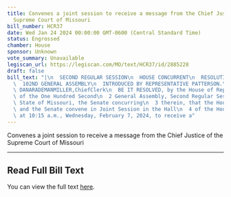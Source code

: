 ```yaml
---
title: Convenes a joint session to receive a message from the Chief Justice of the
  Supreme Court of Missouri
bill_number: HCR37
date: Wed Jan 24 2024 00:00:00 GMT-0600 (Central Standard Time)
status: Engrossed
chamber: House
sponsor: Unknown
vote_summary: Unavailable
legiscan_url: https://legiscan.com/MO/text/HCR37/id/2885228
draft: false
bill_text: "|\n  SECOND REGULAR SESSION\n  HOUSE CONCURRENT\n  RESOLUTION NO. 37\n\
  \  102ND GENERAL ASSEMBLY\n  INTRODUCED BY REPRESENTATIVE PATTERSON.\n  4886H.01I\
  \ DANARADEMANMILLER,ChiefClerk\n  BE IT RESOLVED, by the House of Representatives\
  \ of the One Hundred Second\n  2 General Assembly, Second Regular Session, of the\
  \ State of Missouri, the Senate concurring\n  3 therein, that the House of Representatives\
  \ and the Senate convene in Joint Session in the Hall\n  4 of the House of Representatives\
  \ at 10:15 a.m., Wednesday, February 7, 2024, to receive a"
---
```

Convenes a joint session to receive a message from the Chief Justice of the Supreme Court of Missouri

---

## Read Full Bill Text

You can view the full text [here](https://legiscan.com/MO/text/HCR37/id/2885228).
